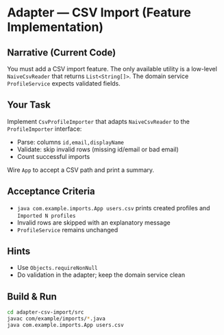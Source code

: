 # Adapter — CSV Import (Feature Implementation)

## Narrative (Current Code)

You must add a CSV import feature. The only available utility is a low-level `NaiveCsvReader` that returns `List<String[]>`. The domain service `ProfileService` expects validated fields.

## Your Task

Implement `CsvProfileImporter` that adapts `NaiveCsvReader` to the `ProfileImporter` interface:

- Parse: columns `id,email,displayName`
- Validate: skip invalid rows (missing id/email or bad email)
- Count successful imports

Wire `App` to accept a CSV path and print a summary.

## Acceptance Criteria

- `java com.example.imports.App users.csv` prints created profiles and `Imported N profiles`
- Invalid rows are skipped with an explanatory message
- `ProfileService` remains unchanged

## Hints

- Use `Objects.requireNonNull`
- Do validation in the adapter; keep the domain service clean

## Build & Run

```bash
cd adapter-csv-import/src
javac com/example/imports/*.java
java com.example.imports.App users.csv
```
